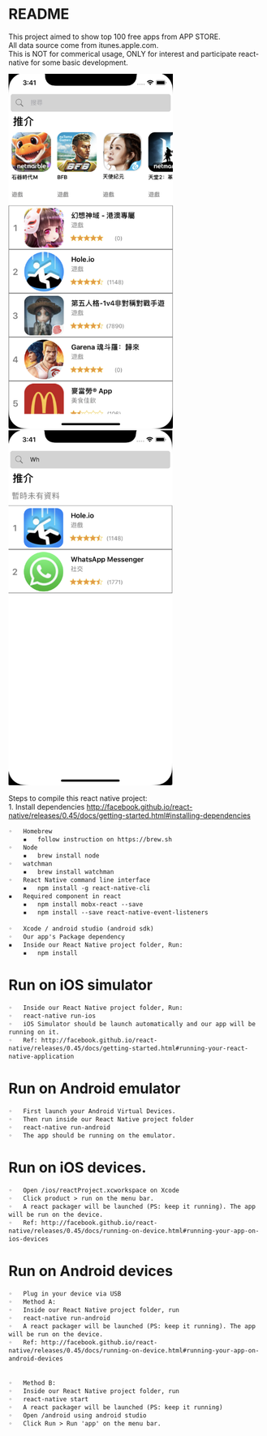 # README

This project aimed to show top 100 free apps from APP STORE.
<br />All data source come from itunes.apple.com.
<br />This is NOT for commerical usage, ONLY for interest and participate react-native for some basic development.

<img height="700" src="https://github.com/king7766/reactProject/blob/master/screenshot01.png" /></t><img height="700" src="https://github.com/king7766/reactProject/blob/master/screenshot03.png" />



Steps to compile this react native project:<br />
	1.	Install dependencies http://facebook.github.io/react-native/releases/0.45/docs/getting-started.html#installing-dependencies

	◦	Homebrew
	    ▪	follow instruction on https://brew.sh
	◦	Node
	    ▪	brew install node
	◦	watchman
	    ▪	brew install watchman
	◦	React Native command line interface
	    ▪   npm install -g react-native-cli
	▪	Required component in react
	    ▪	npm install mobx-react --save
	    ▪	npm install --save react-native-event-listeners

	◦	Xcode / android studio (android sdk)
	◦	Our app's Package dependency
	▪	Inside our React Native project folder, Run:
	    ▪	npm install

# Run on iOS simulator

	◦	Inside our React Native project folder, Run:
	◦	react-native run-ios
	◦	iOS Simulator should be launch automatically and our app will be running on it.
	◦	Ref: http://facebook.github.io/react-native/releases/0.45/docs/getting-started.html#running-your-react-native-application

# Run on Android emulator
	◦	First launch your Android Virtual Devices.
	◦	Then run inside our React Native project folder
	◦	react-native run-android
	◦	The app should be running on the emulator.

# Run on iOS devices.

	◦	Open /ios/reactProject.xcworkspace on Xcode
	◦	Click product > run on the menu bar.
	◦	A react packager will be launched (PS: keep it running). The app will be run on the device.
	◦	Ref: http://facebook.github.io/react-native/releases/0.45/docs/running-on-device.html#running-your-app-on-ios-devices

# Run on Android devices
	◦	Plug in your device via USB
	◦	Method A:
	◦	Inside our React Native project folder, run
	◦	react-native run-android
	◦	A react packager will be launched (PS: keep it running). The app will be run on the device.
	◦	Ref: http://facebook.github.io/react-native/releases/0.45/docs/running-on-device.html#running-your-app-on-android-devices
	
	
	◦	Method B:
	◦	Inside our React Native project folder, run
	◦	react-native start
	◦	A react packager will be launched (PS: keep it running)
	◦	Open /android using android studio
	◦	Click Run > Run 'app' on the menu bar.
